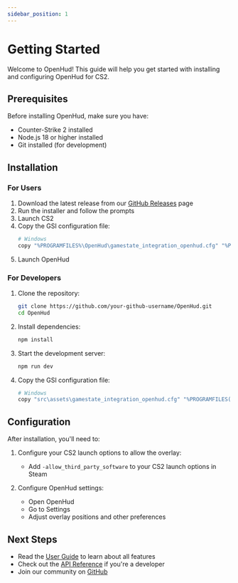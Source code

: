 ```yaml
---
sidebar_position: 1
---
```


# Getting Started

Welcome to OpenHud! This guide will help you get started with installing and configuring OpenHud for CS2.

## Prerequisites

Before installing OpenHud, make sure you have:

- Counter-Strike 2 installed
- Node.js 18 or higher installed
- Git installed (for development)

## Installation

### For Users

1. Download the latest release from our [GitHub Releases](https://github.com/your-github-username/OpenHud/releases) page
2. Run the installer and follow the prompts
3. Launch CS2
4. Copy the GSI configuration file:
   ```bash
   # Windows
   copy "%PROGRAMFILES%\OpenHud\gamestate_integration_openhud.cfg" "%PROGRAMFILES(x86)%\Steam\steamapps\common\Counter-Strike Global Offensive\game\csgo\cfg\"
   ```
5. Launch OpenHud

### For Developers

1. Clone the repository:
   ```bash
   git clone https://github.com/your-github-username/OpenHud.git
   cd OpenHud
   ```

2. Install dependencies:
   ```bash
   npm install
   ```

3. Start the development server:
   ```bash
   npm run dev
   ```

4. Copy the GSI configuration file:
   ```bash
   # Windows
   copy "src\assets\gamestate_integration_openhud.cfg" "%PROGRAMFILES(x86)%\Steam\steamapps\common\Counter-Strike Global Offensive\game\csgo\cfg\"
   ```

## Configuration

After installation, you'll need to:

1. Configure your CS2 launch options to allow the overlay:
   - Add `-allow_third_party_software` to your CS2 launch options in Steam

2. Configure OpenHud settings:
   - Open OpenHud
   - Go to Settings
   - Adjust overlay positions and other preferences

## Next Steps

- Read the [User Guide](./user-guide.md) to learn about all features
- Check out the [API Reference](./api-reference.md) if you're a developer
- Join our community on [GitHub](https://github.com/your-github-username/OpenHud) 